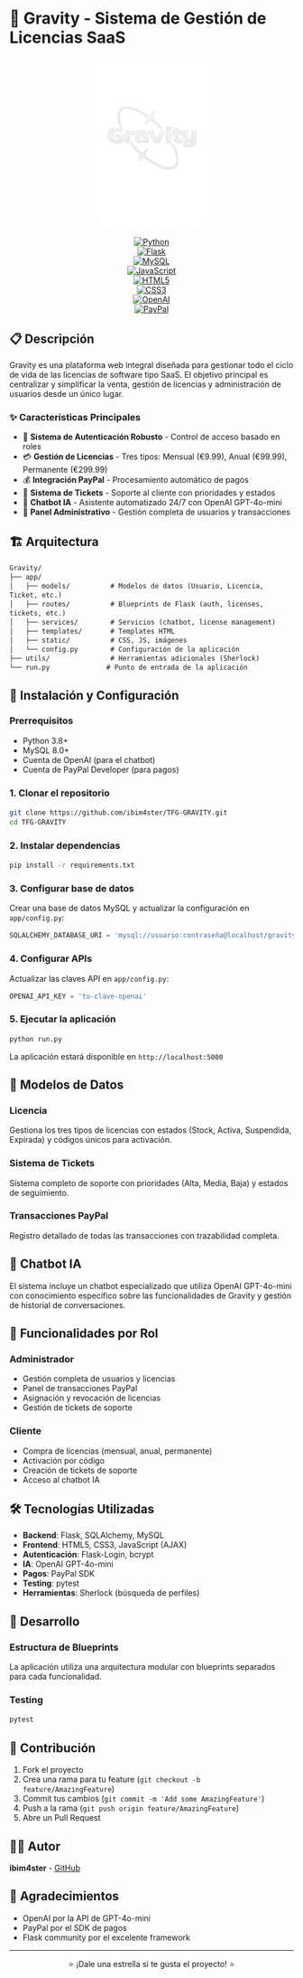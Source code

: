 # 🌌 Gravity - Sistema de Gestión de Licencias SaaS

<div align="center">
  <img src="app/static/logo.png" alt="Gravity Logo" width="200"/>
  
  [![Python](https://img.shields.io/badge/Python-3.8+-blue.svg)](https://python.org)  
  [![Flask](https://img.shields.io/badge/Flask-2.0+-green.svg)](https://flask.palletsprojects.com/)  
  [![MySQL](https://img.shields.io/badge/MySQL-8.0+-orange.svg)](https://mysql.com)  
  [![JavaScript](https://img.shields.io/badge/JavaScript-ES6+-yellow.svg)](https://developer.mozilla.org/en-US/docs/Web/JavaScript)  
  [![HTML5](https://img.shields.io/badge/HTML5-E34F26.svg)](https://developer.mozilla.org/en-US/docs/Web/HTML)  
  [![CSS3](https://img.shields.io/badge/CSS3-1572B6.svg)](https://developer.mozilla.org/en-US/docs/Web/CSS)  
  [![OpenAI](https://img.shields.io/badge/OpenAI-GPT--4o--mini-purple.svg)](https://openai.com)  
  [![PayPal](https://img.shields.io/badge/PayPal-SDK-blue.svg)](https://developer.paypal.com)  
</div>

## 📋 Descripción

Gravity es una plataforma web integral diseñada para gestionar todo el ciclo de vida de las licencias de software tipo SaaS. El objetivo principal es centralizar y simplificar la venta, gestión de licencias y administración de usuarios desde un único lugar.

### ✨ Características Principales

- 🔐 **Sistema de Autenticación Robusto** - Control de acceso basado en roles
- 💳 **Gestión de Licencias** - Tres tipos: Mensual (€9.99), Anual (€99.99), Permanente (€299.99)
- 💰 **Integración PayPal** - Procesamiento automático de pagos
- 🎫 **Sistema de Tickets** - Soporte al cliente con prioridades y estados
- 🤖 **Chatbot IA** - Asistente automatizado 24/7 con OpenAI GPT-4o-mini
- 👥 **Panel Administrativo** - Gestión completa de usuarios y transacciones

## 🏗️ Arquitectura

```
Gravity/
├── app/
│   ├── models/          # Modelos de datos (Usuario, Licencia, Ticket, etc.)
│   ├── routes/          # Blueprints de Flask (auth, licenses, tickets, etc.)
│   ├── services/        # Servicios (chatbot, license management)
│   ├── templates/       # Templates HTML
│   ├── static/          # CSS, JS, imágenes
│   └── config.py        # Configuración de la aplicación
├── utils/               # Herramientas adicionales (Sherlock)
└── run.py              # Punto de entrada de la aplicación
```

## 🚀 Instalación y Configuración

### Prerrequisitos

- Python 3.8+
- MySQL 8.0+
- Cuenta de OpenAI (para el chatbot)
- Cuenta de PayPal Developer (para pagos)

### 1. Clonar el repositorio

```bash
git clone https://github.com/ibim4ster/TFG-GRAVITY.git
cd TFG-GRAVITY
```

### 2. Instalar dependencias

```bash
pip install -r requirements.txt
```

### 3. Configurar base de datos

Crear una base de datos MySQL y actualizar la configuración en `app/config.py`:

```python
SQLALCHEMY_DATABASE_URI = 'mysql://usuario:contraseña@localhost/gravity'
```

### 4. Configurar APIs

Actualizar las claves API en `app/config.py`:

```python
OPENAI_API_KEY = 'tu-clave-openai'
```

### 5. Ejecutar la aplicación

```bash
python run.py
```

La aplicación estará disponible en `http://localhost:5000`

## 💾 Modelos de Datos

### Licencia
Gestiona los tres tipos de licencias con estados (Stock, Activa, Suspendida, Expirada) y códigos únicos para activación.

### Sistema de Tickets
Sistema completo de soporte con prioridades (Alta, Media, Baja) y estados de seguimiento.

### Transacciones PayPal
Registro detallado de todas las transacciones con trazabilidad completa.

## 🤖 Chatbot IA

El sistema incluye un chatbot especializado que utiliza OpenAI GPT-4o-mini con conocimiento específico sobre las funcionalidades de Gravity y gestión de historial de conversaciones.

## 🎯 Funcionalidades por Rol

### Administrador
- Gestión completa de usuarios y licencias
- Panel de transacciones PayPal
- Asignación y revocación de licencias
- Gestión de tickets de soporte

### Cliente
- Compra de licencias (mensual, anual, permanente)
- Activación por código
- Creación de tickets de soporte
- Acceso al chatbot IA

## 🛠️ Tecnologías Utilizadas

- **Backend**: Flask, SQLAlchemy, MySQL
- **Frontend**: HTML5, CSS3, JavaScript (AJAX)
- **Autenticación**: Flask-Login, bcrypt
- **IA**: OpenAI GPT-4o-mini
- **Pagos**: PayPal SDK
- **Testing**: pytest
- **Herramientas**: Sherlock (búsqueda de perfiles)

## 🔧 Desarrollo

### Estructura de Blueprints
La aplicación utiliza una arquitectura modular con blueprints separados para cada funcionalidad.

### Testing

```bash
pytest
```

## 🤝 Contribución

1. Fork el proyecto
2. Crea una rama para tu feature (`git checkout -b feature/AmazingFeature`)
3. Commit tus cambios (`git commit -m 'Add some AmazingFeature'`)
4. Push a la rama (`git push origin feature/AmazingFeature`)
5. Abre un Pull Request


## 👨‍💻 Autor

**ibim4ster** - [GitHub](https://github.com/ibim4ster)

## 🙏 Agradecimientos

- OpenAI por la API de GPT-4o-mini
- PayPal por el SDK de pagos
- Flask community por el excelente framework

---

<div align="center">
  <p>⭐ ¡Dale una estrella si te gusta el proyecto! ⭐</p>
</div>
